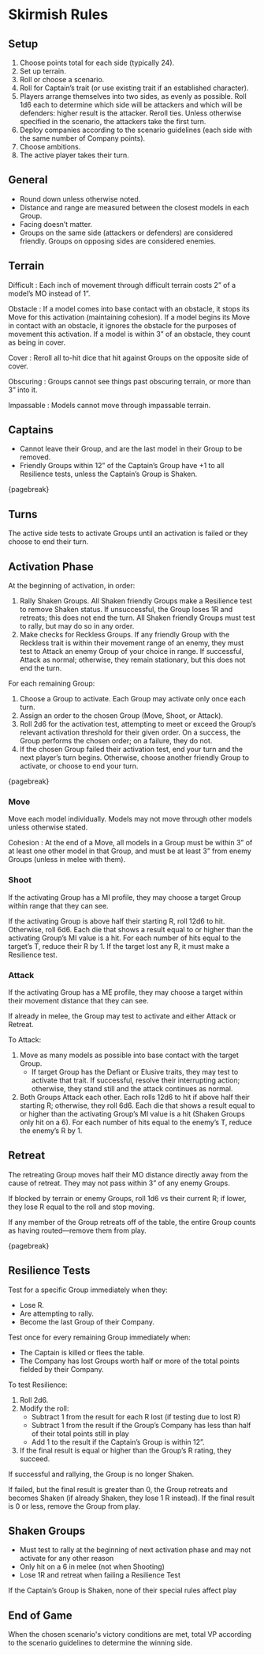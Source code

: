 # Skirmish Rules

## Setup

1. Choose points total for each side (typically 24).
2. Set up terrain.
3. Roll or choose a scenario.
4. Roll for Captain’s trait (or use existing trait if an established character).
5. Players arrange themselves into two sides, as evenly as possible. Roll 1d6 each to determine which side will be attackers and which will be defenders: higher result is the attacker. Reroll ties. Unless otherwise specified in the scenario, the attackers take the first turn.
6. Deploy companies according to the scenario guidelines (each side with the same number of Company points).
7. Choose ambitions.
8. The active player takes their turn.

## General

* Round down unless otherwise noted.
* Distance and range are measured between the closest models in each Group.
* Facing doesn’t matter.
* Groups on the same side (attackers or defenders) are considered friendly. Groups on opposing sides are considered enemies.

## Terrain

Difficult
: Each inch of movement through difficult terrain costs 2” of a model’s MO instead of 1”.

Obstacle
: If a model comes into base contact with an obstacle, it stops its Move for this activation (maintaining cohesion). If a model begins its Move in contact with an obstacle, it ignores the obstacle for the purposes of movement this activation. If a model is within 3” of an obstacle, they count as being in cover.

Cover
: Reroll all to-hit dice that hit against Groups on the opposite side of cover.

Obscuring
: Groups  cannot see things past obscuring terrain, or more than 3” into it.

Impassable
: Models cannot move through impassable terrain.

## Captains

* Cannot leave their Group, and are the last model in their Group to be removed.
* Friendly Groups within 12” of the Captain’s Group have +1 to all Resilience tests, unless the Captain’s Group is Shaken.

{pagebreak}

## Turns

The active side tests to activate Groups until an activation is failed or they choose to end their turn.

## Activation Phase

At the beginning  of activation, in order:

1. Rally Shaken Groups. All Shaken friendly Groups make a Resilience test to remove Shaken status. If unsuccessful, the Group loses 1R and retreats; this does not end the turn. All Shaken friendly Groups must test to rally, but may do so in any order.
2. Make checks for Reckless Groups. If any friendly Group with the Reckless trait is within their movement range of an enemy, they must test to Attack an enemy Group of your choice in range. If successful, Attack as normal; otherwise, they remain stationary, but this does not end the turn.

For each remaining Group:

1. Choose a Group to activate. Each Group may activate only once each turn.
2. Assign an order to the chosen Group (Move, Shoot, or Attack).
3. Roll 2d6 for the activation test, attempting to meet or exceed the Group’s relevant activation threshold for their given order.
   On a success, the Group performs the chosen order; on a failure, they do not.
4. If the chosen Group failed their activation test, end your turn and the next player’s turn begins.
   Otherwise, choose another friendly Group to activate, or choose to end your turn.

{pagebreak}

### Move

Move each model individually.
Models may not move through other models unless otherwise stated.

Cohesion
: At the end of a Move, all models in a Group must be within 3” of at least one other model in that Group, and must be at least 3” from enemy Groups (unless in melee with them).

### Shoot

If the activating Group has a MI profile, they may choose a target Group within range that they can see.

If the activating Group is above half their starting R, roll 12d6 to hit.
Otherwise, roll 6d6.
Each die that shows a result equal to or higher than the activating Group’s MI value is a hit.
For each number of hits equal to the target’s T, reduce their R by 1.
If the target lost any R, it must make a Resilience test.

### Attack

If the activating Group has a ME profile, they may choose a target within their movement distance that they can see.

If already in melee, the Group may test to activate and either Attack or Retreat.

To Attack:

1. Move as many models as possible into base contact with the target Group.
   * If target Group has the Defiant or Elusive traits, they may test to activate that trait. If successful, resolve their interrupting action; otherwise, they stand still and the attack continues as normal.
2. Both Groups Attack each other.
   Each rolls 12d6 to hit if above half their starting R; otherwise, they roll 6d6.
   Each die that shows a result equal to or higher than the activating Group’s MI value is a hit (Shaken Groups only hit on a 6).
   For each number of hits equal to the enemy’s T, reduce the enemy’s R by 1.

## Retreat

The retreating Group moves half their MO distance directly away from the cause of retreat.
They may not pass within 3” of any enemy Groups.

If blocked by terrain or enemy Groups, roll 1d6 vs their current R; if lower, they lose R equal to the roll and stop moving.

If any member of the Group retreats off of the table, the entire Group counts as having routed—remove them from play.

{pagebreak}

## Resilience Tests

Test for a specific Group immediately when they:

* Lose R.
* Are attempting to rally.
* Become the last Group of their Company.

Test once for every remaining Group immediately when:

* The Captain is killed or flees the table.
* The Company has lost Groups worth half or more of the total points fielded by their Company.

To test Resilience:

1. Roll 2d6.
2. Modify the roll:
   * Subtract 1 from the result for each R lost (if testing due to lost R)
   * Subtract 1 from the result if the Group’s Company has less than half of their total points still in play
   * Add 1 to the result if the Captain’s Group is within 12”.
3. If the final result is equal or higher than the Group’s R rating, they succeed.

If successful and rallying, the Group is no longer Shaken.

If failed, but the final result is greater than 0, the Group retreats and becomes Shaken (if already Shaken, they lose 1 R instead).
If the final result is 0 or less, remove the Group from play.

## Shaken Groups

* Must test to rally at the beginning of next activation phase and may not activate for any other reason
* Only hit on a 6 in melee (not when Shooting)
* Lose 1R and retreat when failing a Resilience Test

If the Captain’s Group is Shaken, none of their special rules affect play

## End of Game

When the chosen scenario's victory conditions are met, total VP according to the scenario guidelines to determine the winning side.
